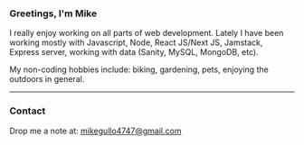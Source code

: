 ### Greetings, I'm Mike

I really enjoy working on all parts of web development. Lately I have been working mostly with Javascript, Node, React JS/Next JS, Jamstack, Express server, working with data (Sanity, MySQL, MongoDB, etc).

My non-coding hobbies include: biking, gardening, pets, enjoying the outdoors in general.

---

### Contact

Drop me a note at: <mikegullo4747@gmail.com>
